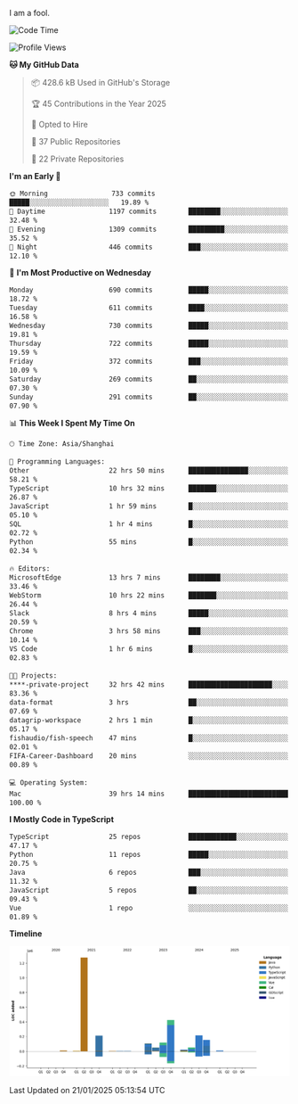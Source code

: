 I am a fool.

<!--START_SECTION:waka-->
![Code Time](http://img.shields.io/badge/Code%20Time-2%2C466%20hrs%2058%20mins-blue)

![Profile Views](http://img.shields.io/badge/Profile%20Views-1-blue)

**🐱 My GitHub Data** 

> 📦 428.6 kB Used in GitHub's Storage 
 > 
> 🏆 45 Contributions in the Year 2025
 > 
> 💼 Opted to Hire
 > 
> 📜 37 Public Repositories 
 > 
> 🔑 22 Private Repositories 
 > 
**I'm an Early 🐤** 

```text
🌞 Morning                733 commits         █████░░░░░░░░░░░░░░░░░░░░   19.89 % 
🌆 Daytime                1197 commits        ████████░░░░░░░░░░░░░░░░░   32.48 % 
🌃 Evening                1309 commits        █████████░░░░░░░░░░░░░░░░   35.52 % 
🌙 Night                  446 commits         ███░░░░░░░░░░░░░░░░░░░░░░   12.10 % 
```
📅 **I'm Most Productive on Wednesday** 

```text
Monday                   690 commits         █████░░░░░░░░░░░░░░░░░░░░   18.72 % 
Tuesday                  611 commits         ████░░░░░░░░░░░░░░░░░░░░░   16.58 % 
Wednesday                730 commits         █████░░░░░░░░░░░░░░░░░░░░   19.81 % 
Thursday                 722 commits         █████░░░░░░░░░░░░░░░░░░░░   19.59 % 
Friday                   372 commits         ███░░░░░░░░░░░░░░░░░░░░░░   10.09 % 
Saturday                 269 commits         ██░░░░░░░░░░░░░░░░░░░░░░░   07.30 % 
Sunday                   291 commits         ██░░░░░░░░░░░░░░░░░░░░░░░   07.90 % 
```


📊 **This Week I Spent My Time On** 

```text
🕑︎ Time Zone: Asia/Shanghai

💬 Programming Languages: 
Other                    22 hrs 50 mins      ███████████████░░░░░░░░░░   58.21 % 
TypeScript               10 hrs 32 mins      ███████░░░░░░░░░░░░░░░░░░   26.87 % 
JavaScript               1 hr 59 mins        █░░░░░░░░░░░░░░░░░░░░░░░░   05.10 % 
SQL                      1 hr 4 mins         █░░░░░░░░░░░░░░░░░░░░░░░░   02.72 % 
Python                   55 mins             █░░░░░░░░░░░░░░░░░░░░░░░░   02.34 % 

🔥 Editors: 
MicrosoftEdge            13 hrs 7 mins       ████████░░░░░░░░░░░░░░░░░   33.46 % 
WebStorm                 10 hrs 22 mins      ███████░░░░░░░░░░░░░░░░░░   26.44 % 
Slack                    8 hrs 4 mins        █████░░░░░░░░░░░░░░░░░░░░   20.59 % 
Chrome                   3 hrs 58 mins       ███░░░░░░░░░░░░░░░░░░░░░░   10.14 % 
VS Code                  1 hr 6 mins         █░░░░░░░░░░░░░░░░░░░░░░░░   02.83 % 

🐱‍💻 Projects: 
****-private-project     32 hrs 42 mins      █████████████████████░░░░   83.36 % 
data-format              3 hrs               ██░░░░░░░░░░░░░░░░░░░░░░░   07.69 % 
datagrip-workspace       2 hrs 1 min         █░░░░░░░░░░░░░░░░░░░░░░░░   05.17 % 
fishaudio/fish-speech    47 mins             █░░░░░░░░░░░░░░░░░░░░░░░░   02.01 % 
FIFA-Career-Dashboard    20 mins             ░░░░░░░░░░░░░░░░░░░░░░░░░   00.89 % 

💻 Operating System: 
Mac                      39 hrs 14 mins      █████████████████████████   100.00 % 
```

**I Mostly Code in TypeScript** 

```text
TypeScript               25 repos            ████████████░░░░░░░░░░░░░   47.17 % 
Python                   11 repos            █████░░░░░░░░░░░░░░░░░░░░   20.75 % 
Java                     6 repos             ███░░░░░░░░░░░░░░░░░░░░░░   11.32 % 
JavaScript               5 repos             ██░░░░░░░░░░░░░░░░░░░░░░░   09.43 % 
Vue                      1 repo              ░░░░░░░░░░░░░░░░░░░░░░░░░   01.89 % 
```



**Timeline**

![Lines of Code chart](https://raw.githubusercontent.com/VeejaLiu/VeejaLiu/master/assets/bar_graph.png)


 Last Updated on 21/01/2025 05:13:54 UTC
<!--END_SECTION:waka-->

